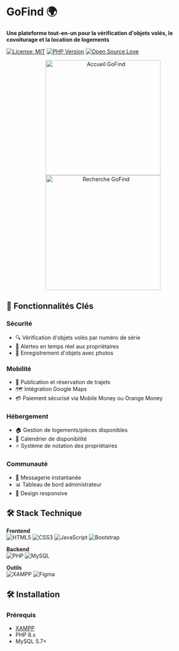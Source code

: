 # GoFind 🌍

**Une plateforme tout-en-un pour la vérification d'objets volés, le covoiturage et la location de logements**

[![License: MIT](https://img.shields.io/badge/License-MIT-blue.svg)](https://opensource.org/licenses/MIT)
[![PHP Version](https://img.shields.io/badge/PHP-8.x-purple.svg)](https://php.net)
[![Open Source Love](https://badges.frapsoft.com/os/v2/open-source.svg?v=103)](https://github.com/ellerbrock/open-source-badges/)

<div align="center">
  <img src="assets/screenshots/home.png" width="300" alt="Accueil GoFind">
  <img src="assets/screenshots/search.png" width="300" alt="Recherche GoFind">
</div>

## 🚀 Fonctionnalités Clés

### Sécurité
- 🔍 Vérification d'objets volés par numéro de série
- 🚨 Alertes en temps réel aux propriétaires
- 📸 Enregistrement d'objets avec photos

### Mobilité
- 🚗 Publication et réservation de trajets
- 🗺️ Intégration Google Maps
- 💳 Paiement sécurisé via Mobile Money ou Orange Money

### Hébergement
- 🏠 Gestion de logements/pièces disponibles
- 📅 Calendrier de disponibilité
- ⭐ Système de notation des propriétaires

### Communauté
- 💬 Messagerie instantanée
- 📊 Tableau de bord administrateur
- 📱 Design responsive

## 🛠️ Stack Technique

**Frontend**  
![HTML5](https://img.shields.io/badge/HTML5-E34F26?style=flat&logo=html5&logoColor=white)
![CSS3](https://img.shields.io/badge/CSS3-1572B6?style=flat&logo=css3&logoColor=white)
![JavaScript](https://img.shields.io/badge/JavaScript-F7DF1E?style=flat&logo=javascript&logoColor=black)
![Bootstrap](https://img.shields.io/badge/Bootstrap-7952B3?style=flat&logo=bootstrap&logoColor=white)

**Backend**  
![PHP](https://img.shields.io/badge/PHP-777BB4?style=flat&logo=php&logoColor=white)
![MySQL](https://img.shields.io/badge/MySQL-4479A1?style=flat&logo=mysql&logoColor=white)

**Outils**  
![XAMPP](https://img.shields.io/badge/XAMPP-FB7A24?style=flat&logo=xampp&logoColor=white)
![Figma](https://img.shields.io/badge/Figma-F24E1E?style=flat&logo=figma&logoColor=white)

## 🛠️ Installation

### Prérequis
- [XAMPP](https://www.apachefriends.org/fr/download.html)
- PHP 8.x
- MySQL 5.7+


